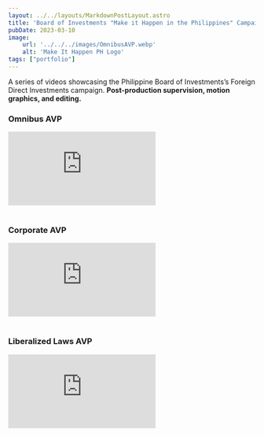 ```yaml
---
layout: ../../layouts/MarkdownPostLayout.astro
title: 'Board of Investments "Make it Happen in the Philippines" Campaign (2023)'
pubDate: 2023-03-10
image:
    url: '../../../images/OmnibusAVP.webp'
    alt: 'Make It Happen PH Logo'
tags: ["portfolio"]
---
```

A series of videos showcasing the Philippine Board of Investments’s Foreign Direct Investments campaign. **Post-production supervision, motion graphics, and editing.**


### Omnibus AVP

<div class="video-container">
  <iframe src="https://www.youtube-nocookie.com/embed/Xe876u9Q91s?si=yl0ov_aDU8DGw1eo" 
          title="YouTube video player" 
          frameborder="0" 
          allow="accelerometer; autoplay; clipboard-write; encrypted-media; gyroscope; picture-in-picture; web-share" 
          referrerpolicy="strict-origin-when-cross-origin" 
          allowfullscreen></iframe>
</div>
<br>

### Corporate AVP

<div class="video-container">
  <iframe src="https://www.youtube-nocookie.com/embed/2tVzycwG4DI?si=1WdtFJHx8DHo-JZc" 
          title="YouTube video player" 
          frameborder="0" 
          allow="accelerometer; autoplay; clipboard-write; encrypted-media; gyroscope; picture-in-picture; web-share" 
          referrerpolicy="strict-origin-when-cross-origin" 
          allowfullscreen></iframe>
</div>
<br>

### Liberalized Laws AVP

<div class="video-container">
  <iframe src="https://www.youtube-nocookie.com/embed/os0obZjTZ7I?si=3jxNsZCF2dAMYJeB" 
          title="YouTube video player" 
          frameborder="0" 
          allow="accelerometer; autoplay; clipboard-write; encrypted-media; gyroscope; picture-in-picture; web-share" 
          referrerpolicy="strict-origin-when-cross-origin" 
          allowfullscreen></iframe>
</div>
<br>